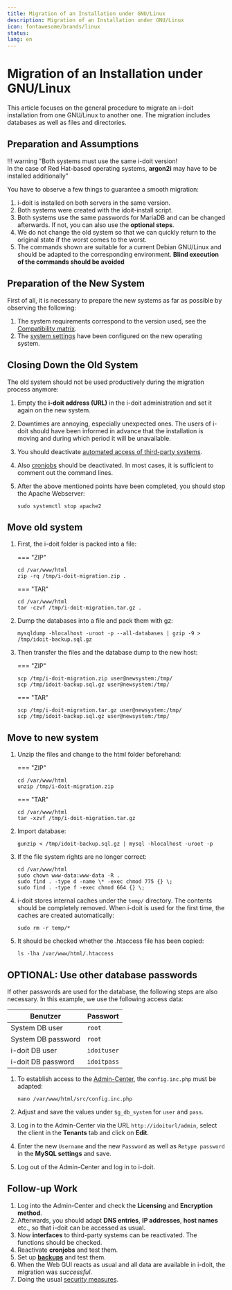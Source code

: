 ```yaml
---
title: Migration of an Installation under GNU/Linux
description: Migration of an Installation under GNU/Linux
icon: fontawesome/brands/linux
status:
lang: en
---
```


# Migration of an Installation under GNU/Linux

This article focuses on the general procedure to migrate an i-doit installation from one GNU/Linux to another one. The migration includes databases as well as files and directories.

## Preparation and Assumptions

!!! warning "Both systems must use the same i-doit version!<br>In the case of Red Hat-based operating systems, **argon2i** may have to be installed additionally"

You have to observe a few things to guarantee a smooth migration:

1. i-doit is installed on both servers in the same version.
2. Both systems were created with the idoit-install script.
3. Both systems use the same passwords for MariaDB and can be changed afterwards. If not, you can also use the **optional steps**.
4. We do not change the old system so that we can quickly return to the original state if the worst comes to the worst.
5. The commands shown are suitable for a current Debian GNU/Linux and should be adapted to the corresponding environment. **Blind execution of the commands should be avoided**

## Preparation of the New System

First of all, it is necessary to prepare the new systems as far as possible by observing the following:

1. The system requirements correspond to the version used, see the [Compatibility matrix](../installation/system-requirements.md#compatibility-matrix).
2. The [system settings](../installation/manual-installation/system-settings.md) have been configured on the new operating system.

## Closing Down the Old System

The old system should not be used productively during the migration process anymore:

1. Empty the **i-doit address (URL)** in the i-doit administration and set it again on the new system.
2. Downtimes are annoying, especially unexpected ones. The users of i-doit should have been informed in advance that the installation is moving and during which period it will be unavailable.
3. You should deactivate [automated access of third-party systems](../automation-and-integration/index.md).
4. Also [cronjobs](../automation-and-integration/cli/index.md) should be deactivated. In most cases, it is sufficient to comment out the command lines.
5. After the above mentioned points have been completed, you should stop the Apache Webserver:

    ```shell
    sudo systemctl stop apache2
    ```

## Move old system

<div class="steps" markdown>

1. First, the i-doit folder is packed into a file:

    === "ZIP"

    ```shell
    cd /var/www/html
    zip -rq /tmp/i-doit-migration.zip .
    ```

    === "TAR"
    <!-- cSpell:disable -->
    ```shell
    cd /var/www/html
    tar -czvf /tmp/i-doit-migration.tar.gz .
    ```
    <!-- cSpell:enable -->

2. Dump the databases into a file and pack them with gz:

    <!-- cSpell:disable -->
    ```shell
    mysqldump -hlocalhost -uroot -p --all-databases | gzip -9 > /tmp/idoit-backup.sql.gz
    ```
    <!-- cSpell:enable -->

3. Then transfer the files and the database dump to the new host:

    === "ZIP"

    <!-- cSpell:disable -->
    ```shell
    scp /tmp/i-doit-migration.zip user@newsystem:/tmp/
    scp /tmp/idoit-backup.sql.gz user@newsystem:/tmp/
    ```

    === "TAR"

    ```shell
    scp /tmp/i-doit-migration.tar.gz user@newsystem:/tmp/
    scp /tmp/idoit-backup.sql.gz user@newsystem:/tmp/
    ```
    <!-- cSpell:enable -->

</div>

## Move to new system

<div class="steps" markdown>

1. Unzip the files and change to the html folder beforehand:

    === "ZIP"

    ```shell
    cd /var/www/html
    unzip /tmp/i-doit-migration.zip
    ```

    === "TAR"

    <!-- cSpell:disable -->
    ```shell
    cd /var/www/html
    tar -xzvf /tmp/i-doit-migration.tar.gz
    ```
    <!-- cSpell:enable -->

2. Import database:

    <!-- cSpell:disable -->
    ```shell
    gunzip < /tmp/idoit-backup.sql.gz | mysql -hlocalhost -uroot -p
    ```
    <!-- cSpell:enable -->

3. If the file system rights are no longer correct:

    ```shell
    cd /var/www/html
    sudo chown www-data:www-data -R .
    sudo find . -type d -name \* -exec chmod 775 {} \;
    sudo find . -type f -exec chmod 664 {} \;
    ```

4. i-doit stores internal caches under the `temp/` directory. The contents should be completely removed. When i-doit is used for the first time, the caches are created automatically:

    ```shell
    sudo rm -r temp/*
    ```

5. It should be checked whether the .htaccess file has been copied:

    ```shell
    ls -lha /var/www/html/.htaccess
    ```

</div>

## OPTIONAL: Use other database passwords

If other passwords are used for the database, the following steps are also necessary. In this example, we use the following access data:
<!-- cSpell:disable -->
| Benutzer           | Passwort    |
| ------------------ | ----------- |
| System DB user     | `root`      |
| System DB password | `root`      |
| i-doit DB user     | `idoituser` |
| i-doit DB password | `idoitpass` |
<!-- cSpell:enable -->
<div class="steps" markdown>

1. To establish access to the [Admin-Center](../system-administration/admin-center.md), the `config.inc.php` must be adapted:

    ```shell
    nano /var/www/html/src/config.inc.php
    ```

2. Adjust and save the values under `$g_db_system` for `user` and `pass`.
3. Log in to the Admin-Center via the URL `http://idoiturl/admin`, select the client in the **Tenants** tab and click on **Edit**.
4. Enter the new `Username` and the new `Password` as well as `Retype password` in the **MySQL settings** and save.
5. Log out of the Admin-Center and log in to i-doit.

</div>

## Follow-up Work

1. Log into the Admin-Center and check the **Licensing** and **Encryption method**.
2. Afterwards, you should adapt **DNS entries**, **IP addresses**, **host names** etc., so that i-doit can be accessed as usual.
3. Now **interfaces** to third-party systems can be reactivated. The functions should be checked.
4. Reactivate **cronjobs** and test them.
5. Set up [**backups**](../maintenance-and-operation/backup-and-recovery/index.md) and test them.
6. When the Web GUI reacts as usual and all data are available in i-doit, the migration was *successful*.
7. Doing the usual [security measures](../maintenance-and-operation/security-and-protection.md).
